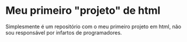 # Meu primeiro "projeto" de html

Simplesmente é um repositório com o meu primeiro projeto em html, não sou responsável por infartos de programadores.
